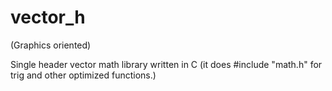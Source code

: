 # vector_h
(Graphics oriented) 

Single header vector math library written in C (it does #include "math.h" for trig and other optimized functions.)
